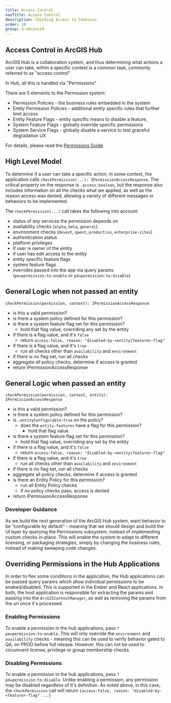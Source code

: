 ```yaml
---
title: Access Control
navTitle: Access Control
description: Checking Access to Features
order: 10
group: 4-advanced
---
```


## Access Control in ArcGIS Hub

ArcGIS Hub is a collaboration system, and thus determining what actions a user can take, within a specific context is a common task, commonly referred to as "access control"

In Hub, all this is handled via "Permissions"

There are 5 elements to the Permission system:
- Permission Policies - the business rules embedded in the system
- Entity Permission Policies - additional entity specific rules that further limit access
- Entity Feature Flags - entity specific means to disable a feature, 
- System Feature Flags - globally override specific permissions
- System Service Flags - globally disable a service to test graceful degradation UX

For details, please read the [Permissions Guide](../permissions)

## High Level Model

To determine if a user can take a specific action, in some context, the application calls `checkPermission(...): IPermissionAccessResponse`. The critical property on the response is `.access:boolean`, but the response also includes information on all the checks what we applied, as well as the reason access was denied, allowing a variety of different messages or behaviors to be implemented.

The `checkPermission(...)` call takes the following into account:
- status of any services the permission depends on
- availability checks (`alpha`, `beta`, `general`)
- environment checks (`devext`, `qaext`, `production`, `enterprise-sites`)
- authentication status
- platform privileges
- if user is owner of the entity
- if user has edit access to the entity
- entity specific feature flags
- system feature flags
- overrides passed into the app via query params (`pe=permission:to:enable` or `pd=permission:to:disable`)

## General Logic when not passed an entity
`checkPermission(permission, context): IPermissionAccessResponse`

- is this a valid permission?
- is there a system policy defined for this permission?
- is there a system feature flag set for this permission?
  - hold that flag value, overriding any set by the entity
- if there is a flag value, and it's `false`
  - return `access:false, reason: "disabled-by-<entity|feature>-flag"`
- if there is a flag value, and it's `true`
  - run all checks other than `availability` and `environment`
- if there is no flag set, run all checks
- aggregate all policy checks, determine if access is granted
- return IPermissionAccessResponse
  
## General Logic when passed an entity
`checkPermission(permission, context, entity): IPermissionAccessResponse`

- is this a valid permission?
- is there a system policy defined for this permission?
- is `.entityConfigurable:true` on the policy?
  - does the `entity.features` have a flag for this permission?
    - hold that flag value
- is there a system feature flag set for this permission?
  - hold that flag value, overriding any set by the entity
- if there is a flag value, and it's `false`
  - return `access:false, reason: "disabled-by-<entity|feature>-flag"`
- if there is a flag value, and it's `true`
  - run all checks other than `availability` and `environment`
- if there is no flag set, run all checks
- aggregate all policy checks, determine if access is granted
- is there an Entity Policy for this permission?
  - run all Entity Policy checks
  - if no policy checks pass, access is denied
- return IPermissionAccessResponse


### Developer Guidance

As we build the next generation of the ArcGIS Hub system, want behavior to be “configurable by default” - meaning that we should design and build the UI layer by querying the Permissions subsystem, instead of implementing custom checks in-place. This will enable the system to adapt to different licensing, or packaging strategies, simply by changing the business rules, instead of making sweeping code changes.

## Overriding Permissions in the Hub Applications
In order to flex some conditions in the application, the Hub applications can be passed query params which allow individual permissions to be enabed/disabled. This is supported in the Ember and React applications. In both, the host application is responsible for extracting the params and passing into the `ArcGISContextManager`, as well as removing the params from the uri once it's processed. 

### Enabling Permissions
To enable a permission in the hub applications, pass `?pe=permission:to:enable`. This will only override the `environment` and `availability` checks - meaning this can be used to verify behavior gated to QA, on PROD before full release. However, this can not be used to circumvent license, privilege or group membership checks.

### Disabling Permissions
To enable a permission in the hub applications, pass `?pd=permission:to:disable`. Unlike enabling a permission, any permission may be disabled regardless of it's definition. As noted above, in this case, the `checkPermission` call will return `{access:false, reason: "disabled-by-<feature>-flag" ...}`
